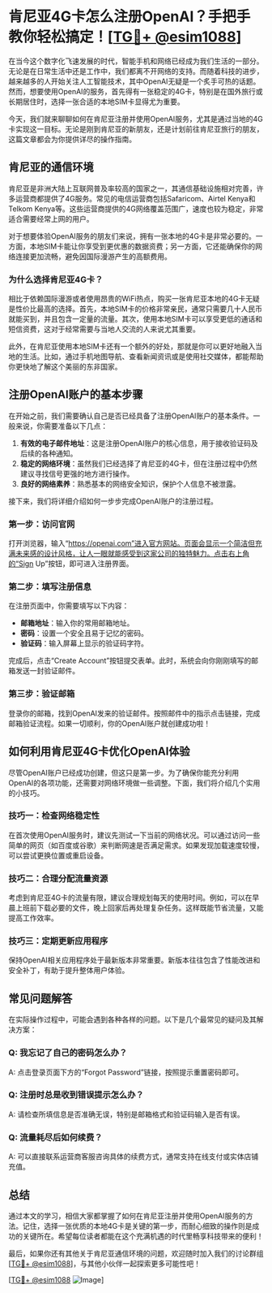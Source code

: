 # 肯尼亚4G卡怎么注册OpenAI？手把手教你轻松搞定！[[TG💪+ @esim1088](https://t.me/s/esim1088)]

在当今这个数字化飞速发展的时代，智能手机和网络已经成为我们生活的一部分。无论是在日常生活中还是工作中，我们都离不开网络的支持。而随着科技的进步，越来越多的人开始关注人工智能技术，其中OpenAI无疑是一个炙手可热的话题。然而，想要使用OpenAI的服务，首先得有一张稳定的4G卡，特别是在国外旅行或长期居住时，选择一张合适的本地SIM卡显得尤为重要。

今天，我们就来聊聊如何在肯尼亚注册并使用OpenAI服务，尤其是通过当地的4G卡实现这一目标。无论是刚到肯尼亚的新朋友，还是计划前往肯尼亚旅行的朋友，这篇文章都会为你提供详尽的操作指南。

## 肯尼亚的通信环境

肯尼亚是非洲大陆上互联网普及率较高的国家之一，其通信基础设施相对完善，许多运营商都提供了4G服务。常见的电信运营商包括Safaricom、Airtel Kenya和Telkom Kenya等。这些运营商提供的4G网络覆盖范围广，速度也较为稳定，非常适合需要经常上网的用户。

对于想要体验OpenAI服务的朋友们来说，拥有一张本地的4G卡是非常必要的。一方面，本地SIM卡能让你享受到更优惠的数据资费；另一方面，它还能确保你的网络连接更加流畅，避免因国际漫游产生的高额费用。

### 为什么选择肯尼亚4G卡？

相比于依赖国际漫游或者使用昂贵的WiFi热点，购买一张肯尼亚本地的4G卡无疑是性价比最高的选择。首先，本地SIM卡的价格非常亲民，通常只需要几十人民币就能买到，并且包含一定量的流量。其次，使用本地SIM卡可以享受更低的通话和短信资费，这对于经常需要与当地人交流的人来说尤其重要。

此外，在肯尼亚使用本地SIM卡还有一个额外的好处，那就是你可以更好地融入当地的生活。比如，通过手机地图导航、查看新闻资讯或是使用社交媒体，都能帮助你更快地了解这个美丽的东非国家。

## 注册OpenAI账户的基本步骤

在开始之前，我们需要确认自己是否已经具备了注册OpenAI账户的基本条件。一般来说，你需要准备以下几点：

1. **有效的电子邮件地址**：这是注册OpenAI账户的核心信息，用于接收验证码及后续的各种通知。
2. **稳定的网络环境**：虽然我们已经选择了肯尼亚的4G卡，但在注册过程中仍然建议寻找信号更强的地方进行操作。
3. **良好的网络素养**：熟悉基本的网络安全知识，保护个人信息不被泄露。

接下来，我们将详细介绍如何一步步完成OpenAI账户的注册过程。

### 第一步：访问官网

打开浏览器，输入“https://openai.com”进入官方网站。页面会显示一个简洁但充满未来感的设计风格，让人一眼就能感受到这家公司的独特魅力。点击右上角的“Sign Up”按钮，即可进入注册界面。

### 第二步：填写注册信息

在注册页面中，你需要填写以下内容：
- **邮箱地址**：输入你的常用邮箱地址。
- **密码**：设置一个安全且易于记忆的密码。
- **验证码**：输入屏幕上显示的验证码字符。

完成后，点击“Create Account”按钮提交表单。此时，系统会向你刚刚填写的邮箱发送一封验证邮件。

### 第三步：验证邮箱

登录你的邮箱，找到OpenAI发来的验证邮件。按照邮件中的指示点击链接，完成邮箱验证流程。如果一切顺利，你的OpenAI账户就创建成功啦！

## 如何利用肯尼亚4G卡优化OpenAI体验

尽管OpenAI账户已经成功创建，但这只是第一步。为了确保你能充分利用OpenAI的各项功能，还需要对网络环境做一些调整。下面，我们将介绍几个实用的小技巧。

### 技巧一：检查网络稳定性

在首次使用OpenAI服务时，建议先测试一下当前的网络状况。可以通过访问一些简单的网页（如百度或谷歌）来判断网速是否满足需求。如果发现加载速度较慢，可以尝试更换位置或重启设备。

### 技巧二：合理分配流量资源

考虑到肯尼亚4G卡的流量有限，建议合理规划每天的使用时间。例如，可以在早晨上班前下载必要的文件，晚上回家后再处理复杂任务。这样既能节省流量，又能提高工作效率。

### 技巧三：定期更新应用程序

保持OpenAI相关应用程序处于最新版本非常重要。新版本往往包含了性能改进和安全补丁，有助于提升整体用户体验。

## 常见问题解答

在实际操作过程中，可能会遇到各种各样的问题。以下是几个最常见的疑问及其解决方案：

### Q: 我忘记了自己的密码怎么办？
A: 点击登录页面下方的“Forgot Password”链接，按照提示重置密码即可。

### Q: 注册时总是收到错误提示怎么办？
A: 请检查所填信息是否准确无误，特别是邮箱格式和验证码输入是否有误。

### Q: 流量耗尽后如何续费？
A: 可以直接联系运营商客服咨询具体的续费方式，通常支持在线支付或实体店铺充值。

## 总结

通过本文的学习，相信大家都掌握了如何在肯尼亚注册并使用OpenAI服务的方法。记住，选择一张优质的本地4G卡是关键的第一步，而耐心细致的操作则是成功的关键所在。希望每位读者都能在这个充满机遇的时代里畅享科技带来的便利！

最后，如果你还有其他关于肯尼亚通信环境的问题，欢迎随时加入我们的讨论群组[[TG💪+ @esim1088](https://t.me/s/esim1088)]，与其他小伙伴一起探索更多可能性吧！

[[TG💪+ @esim1088](https://t.me/s/esim1088) ![Image](https://i.postimg.cc/4NQfJmqS/Snipaste-2025-05-13-00-14-12.png)]